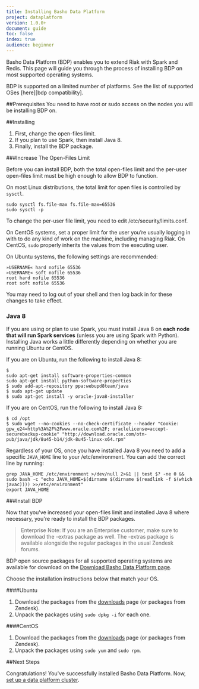 ```yaml
---
title: Installing Basho Data Platform
project: dataplatform
version: 1.0.0+
document: guide
toc: false
index: true
audience: beginner
---
```


[bdp compatibility]: http://docs.basho.com/dataplatform/1.0.0/#supported-operating-systems
[bdp configure]: http://docs.basho.com/dataplatform/1.0.0/using-dataplatform/configuration/setup-a-cluster/
[bdp download]: http://docs.basho.com/dataplatform/1.0.0/downloads/


Basho Data Platform (BDP) enables you to extend Riak with Spark and Redis. This page will guide you through the process of installing BDP on most supported operating systems.

<div class="note">
BDP is supported on a limited number of platforms. See the list of supported OSes [here][bdp compatibility].
</div>

##Prerequisites
You need to have root or sudo access on the nodes you will be installing BDP on.

##Installing

1. First, change the open-files limit.
2. If you plan to use Spark, then install Java 8.
3. Finally, install the BDP package.

###Increase The Open-Files Limit

Before you can install BDP, both the total open-files limit and the per-user open-files limit must be high enough to allow BDP to function.

On most Linux distributions, the total limit for open files is controlled by `sysctl`.

```shell
sudo sysctl fs.file-max fs.file-max=65536
sudo sysctl -p
```

To change the per-user file limit, you need to edit /etc/security/limits.conf.

On CentOS systems, set a proper limit for the user you’re usually logging in with to do any kind of work on the machine, including managing Riak. On CentOS, `sudo` properly inherits the values from the executing user.

On Ubuntu systems, the following settings are recommended:


```
»USERNAME« hard nofile 65536
»USERNAME« soft nofile 65536
root hard nofile 65536
root soft nofile 65536
```

<div class="note">
You may need to log out of your shell and then log back in for these changes to take effect.
</div>

### Java 8

If you are using or plan to use Spark, you must install Java 8 on **each node that will run Spark services** (unless you are using Spark with Python). Installing Java works a little differently depending on whether you are running Ubuntu or CentOS.

If you are on Ubuntu, run the following to install Java 8:

```Ubuntu
$ 
sudo apt-get install software-properties-common
sudo apt-get install python-software-properties
$ sudo add-apt-repository ppa:webupd8team/java
$ sudo apt-get update
$ sudo apt-get install -y oracle-java8-installer
```

If you are on CentOS, run the following to install Java 8:

```CentOS
$ cd /opt
$ sudo wget --no-cookies --no-check-certificate --header "Cookie: gpw_e24=http%3A%2F%2Fwww.oracle.com%2F; oraclelicense=accept-securebackup-cookie" "http://download.oracle.com/otn-pub/java/jdk/8u45-b14/jdk-8u45-linux-x64.rpm"
```

Regardless of your OS, once you have installed Java 8 you need to add a specific `JAVA_HOME` line to your /etc/environment. You can add the correct line by running: 

```shell
grep JAVA_HOME /etc/environment >/dev/null 2>&1 || test $? -ne 0 && sudo bash -c "echo JAVA_HOME=$(dirname $(dirname $(readlink -f $(which javac)))) >>/etc/environment"
export JAVA_HOME
```

###Install BDP

Now that you've increased your open-files limit and installed Java 8 where necessary, you're ready to install the BDP packages.

>Enterprise Note:
>If you are an Enterprise customer, make sure to download the -extras package as well. The -extras package is available alongside the regular packages in the usual Zendesk forums.

BDP open source packages for all supported operating systems are available for download on the [Download Basho Data Platform page][bdp download]. 

Choose the installation instructions below that match your OS.

####Ubuntu

1. Download the packages from the [downloads][bdp download] page (or packages from Zendesk).
2. Unpack the packages using `sudo dpkg -i` for each one.

####CentOS

1. Download the packages from the [downloads][bdp download] page (or packages from Zendesk).
2. Unpack the packages using `sudo yum` and `sudo rpm`.

##Next Steps

Congratulations! You've successfully installed Basho Data Platform. Now, [set up a data platform cluster][bdp configure].
